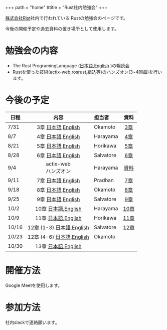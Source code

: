 +++
path = "home"
#title = "Rust社内勉強会"
+++

[株式会社Rist](https://www.rist.co.jp/)社内で行われている
Rustの勉強会のページです。

今後の開催予定や過去資料の置き場所として使用します。

# 勉強会の内容

- The Rust ProgramingLanguage ([日本語](https://doc.rust-jp.rs/book/second-edition/),[English](https://doc.rust-lang.org/book/) )の輪読会
- Rustを使った技術(actix-web,rosrust,組込等)のハンズオン(3~4回毎)を行います。

# 今後の予定

| 日程 | 内容 | 担当者 | 資料 |
|--|:--:|:--|:--:|
| 7/31 | 3章 [日本語](https://doc.rust-jp.rs/book/second-edition/ch03-00-common-programming-concepts.html),[English](https://doc.rust-lang.org/book/ch03-00-common-programming-concepts.html) | Okamoto | [3章](https://hackmd.io/@MrBearing/S1GXFFyWP) |
| 8/7 | 4章 [日本語](https://doc.rust-jp.rs/book/second-edition/),[English](https://doc.rust-lang.org/book/https://doc.rust-lang.org/book/ch04-00-understanding-ownership.html) | Harayama | [4章](https://hackmd.io/@7V0FgVRPSqCmrS9Ivj0yXQ/SyJGzGB-w#/) |
| 8/21 | 5章 [日本語](https://doc.rust-jp.rs/book/second-edition/ch05-00-structs.html),[English](https://doc.rust-lang.org/book/ch05-00-structs.html) | Horikawa | [5章](https://hackmd.io/@hyrodium/rkZdbTqfv#/) | 
| 8/28 | 6章 [日本語](https://doc.rust-jp.rs/book/second-edition/ch06-00-enums.html),[English](https://doc.rust-lang.org/book/ch06-00-enums.html) | Salvatore | [6章](https://hackmd.io/@slabua/rkemJ7GXP#/) |
| 9/4 | actix-web<br/>ハンズオン | Harayama | [資料](https://hackmd.io/@7V0FgVRPSqCmrS9Ivj0yXQ/ryqEAJRXP#/) |
| 9/11 | 7章 [日本語](https://doc.rust-jp.rs/book/second-edition/ch07-00-modules.html),[English](https://doc.rust-lang.org/book/ch07-00-managing-growing-projects-with-packages-crates-and-modules.html) | Pradhan | [7章](https://hackmd.io/@YaLfaJPMSby70tZQh2Okzg/S19AimwEw) |
| 9/18 | 8章 [日本語](https://doc.rust-jp.rs/book/second-edition/ch08-00-common-collections.html),[English](https://doc.rust-lang.org/book/ch08-00-common-collections.html) | Okamoto | [8章](https://hackmd.io/@MrBearing/HJbnLv2VD) |
| 9/25 | 9章 [日本語](https://doc.rust-jp.rs/book/second-edition/ch09-00-error-handling.html),[English](https://doc.rust-lang.org/book/ch09-00-error-handling.html) | Salvatore | [9章](https://hackmd.io/@slabua/rk19fcOHD#/) |
| 10/2 | 10章 [日本語](https://doc.rust-jp.rs/book/second-edition/ch10-00-generics.html),[English](https://doc.rust-lang.org/book/ch10-00-generics.html) | Harayama | [10章](https://hackmd.io/@7V0FgVRPSqCmrS9Ivj0yXQ/ByjRowzUw#/) |
| 10/9 | 11章 [日本語](https://doc.rust-jp.rs/book/second-edition/ch11-00-testing.html),[English](https://doc.rust-lang.org/book/ch11-00-testing.html) | Horikawa | [11章](https://hackmd.io/@hyrodium/HJ-iV8oIw#/) |
| 10/16 | 12章 (1-3) [日本語](https://doc.rust-jp.rs/book/second-edition/ch12-00-an-io-project.html),[English](https://doc.rust-lang.org/book/ch12-00-an-io-project.html) | Salvatore | [12章](https://hackmd.io/@slabua/rkgTd4TUD#/) |
| 10/23 | 12章 (4-6) [日本語](https://doc.rust-jp.rs/book/second-edition/ch12-00-an-io-project.html),[English](https://doc.rust-lang.org/book/ch12-00-an-io-project.html) | Okamoto |  |
| 10/30 | 13章 [日本語](https://doc.rust-jp.rs/book/second-edition/),[English](https://doc.rust-lang.org/book/) |  |  |
<!-- 
| 10/30 | 何かハンズオン | ? |  |
| 11/6 | 14章 [日本語](https://doc.rust-jp.rs/book/second-edition/),[English](https://doc.rust-lang.org/book/) |  |  |
| 11/13 | 15章 [日本語](https://doc.rust-jp.rs/book/second-edition/),[English](https://doc.rust-lang.org/book/) |  |  |
| 11/20 | 16章 [日本語](https://doc.rust-jp.rs/book/second-edition/),[English](https://doc.rust-lang.org/book/) |  |  |
| 11/27 | 17章 [日本語](https://doc.rust-jp.rs/book/second-edition/),[English](https://doc.rust-lang.org/book/) |  |  |
| 11/4 | 18章 [日本語](https://doc.rust-jp.rs/book/second-edition/),[English](https://doc.rust-lang.org/book/) |  |  |
| / | 19章 [日本語](https://doc.rust-jp.rs/book/second-edition/),[English](https://doc.rust-lang.org/book/) |  |  |
| / | 20章 [日本語](https://doc.rust-jp.rs/book/second-edition/),[English](https://doc.rust-lang.org/book/) |  |  |
| / | 21章 [日本語](https://doc.rust-jp.rs/book/second-edition/),[English](https://doc.rust-lang.org/book/) |    ||
-->



# 開催方法

Google Meetを使用します。

# 参加方法

社内slackで連絡願います。
